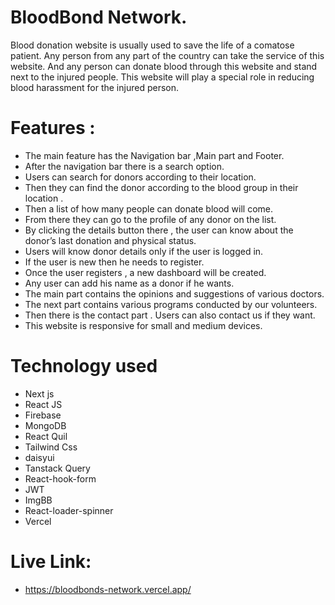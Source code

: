 
#  BloodBond Network.

Blood donation website is usually used to save the life of a comatose patient. Any person from any part of the country can take the service of this website. And any person can donate blood through this website and stand next to the injured people. This website will play a special role in reducing blood harassment for the injured person.


# Features :
- The main feature has the Navigation bar ,Main part and Footer.
- After the  navigation bar there is a search option.
- Users can search for donors according to their location.
- Then they can find the donor according to the blood group in their location .
- Then a list of how many  people can donate blood will come.
- From there they can go to the profile of any donor on the list.
- By clicking the details button  there , the user can know about the donor’s last donation and physical status.
- Users will know donor details only if the user is logged in.
- If the user is new then he needs to register.
- Once the user registers , a new dashboard will be created.
- Any user can add his name as a donor if he wants.
- The main part contains the opinions and suggestions of various doctors.
- The next part contains various programs conducted by our volunteers.
- Then there is the contact part . Users can also contact us if they want.
- This website is responsive for small and medium devices.



# Technology  used 
 - Next js
 - React JS
 - Firebase
 - MongoDB
 - React Quil
 - Tailwind Css
 - daisyui
 - Tanstack Query
 - React-hook-form
 - JWT
 - ImgBB
 - React-loader-spinner
 - Vercel

 # Live Link:
 - https://bloodbonds-network.vercel.app/